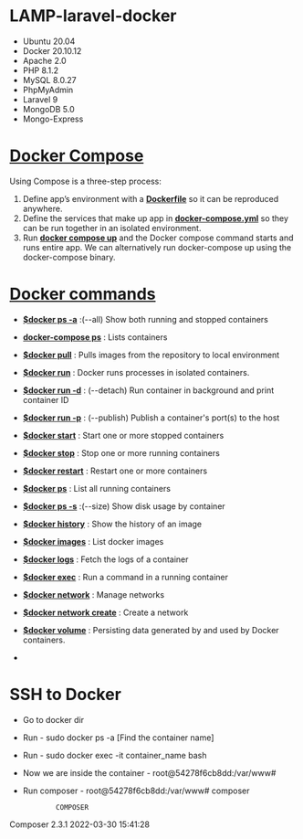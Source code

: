 # LAMP-laravel-docker
- Ubuntu 20.04
- Docker 20.10.12
- Apache 2.0
- PHP 8.1.2
- MySQL 8.0.27
- PhpMyAdmin
- Laravel 9
- MongoDB 5.0
- Mongo-Express

# **[Docker Compose](https://docs.docker.com/compose/)**
Using Compose is a three-step process:
 1. Define app’s environment with a **[Dockerfile](https://docs.docker.com/engine/reference/builder/)** so it can be reproduced anywhere.
 2. Define the services that make up app in **[docker-compose.yml](https://docs.docker.com/compose/compose-file/)** so they can be run together in an isolated environment.
 3. Run **[docker compose up](https://docs.docker.com/compose/reference/up/)** and the Docker compose command starts and runs entire app. We can alternatively run docker-compose up using the docker-compose binary.


# **[Docker commands](https://docs.docker.com/engine/reference/commandline/docker/)** 

- **[$docker ps -a](https://docs.docker.com/engine/reference/commandline/ps/)**  :(--all) Show both running and stopped containers
- **[docker-compose ps](https://docs.docker.com/compose/reference/ps/)** : Lists containers
- **[$docker pull](https://docs.docker.com/engine/reference/commandline/pull/)** : Pulls images from the repository to local environment
- **[$docker run](https://docs.docker.com/engine/reference/run/)**  : Docker runs processes in isolated containers.  
- **[$docker run -d](https://docs.docker.com/engine/reference/run/)**  : (--detach) Run container in background and print container ID 
- **[$docker run -p](https://docs.docker.com/engine/reference/run/)**  : (--publish) Publish a container's port(s) to the host
- **[$docker start](https://docs.docker.com/engine/reference/commandline/start/)**  : Start one or more stopped containers
- **[$docker stop](https://docs.docker.com/engine/reference/commandline/stop/)**  : Stop one or more running containers
- **[$docker restart](https://docs.docker.com/engine/reference/commandline/restart/)**  : Restart one or more containers 
- **[$docker ps](https://docs.docker.com/engine/reference/commandline/ps/)**  : List all running containers
- **[$docker ps -s](https://docs.docker.com/engine/reference/commandline/ps/)**  :(--size) Show disk usage by container
- **[$docker history](https://docs.docker.com/engine/reference/commandline/history/)**  : Show the history of an image
- **[$docker images](https://docs.docker.com/engine/reference/commandline/images/)**  : List docker images
- **[$docker logs](https://docs.docker.com/engine/reference/commandline/logs/)**  : Fetch the logs of a container
- **[$docker exec](https://docs.docker.com/engine/reference/commandline/exec/)**  : Run a command in a running container
- **[$docker network](https://docs.docker.com/engine/reference/commandline/network/)**  : Manage networks
- **[$docker network create](https://docs.docker.com/engine/reference/commandline/network_create/)**  : Create a network
- **[$docker volume](https://docs.docker.com/storage/volumes/)**  : Persisting data generated by and used by Docker containers.

- **[]()** 

# SSH to Docker
- Go to docker dir
- Run - sudo docker ps -a [Find the container name]
- Run - sudo docker exec -it container_name bash
- Now we are inside the container - root@54278f6cb8dd:/var/www#
- Run composer - root@54278f6cb8dd:/var/www# composer


              COMPOSER

Composer 2.3.1 2022-03-30 15:41:28




